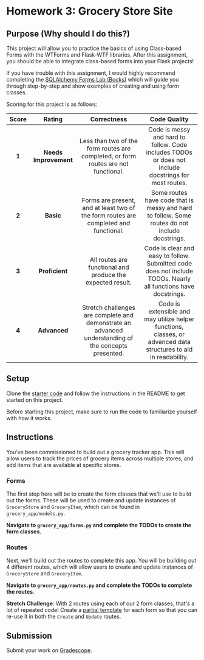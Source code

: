 # Homework 3: Grocery Store Site

## Purpose (Why should I do this?)

This project will allow you to practice the basics of using Class-based Forms with the WTForms and Flask-WTF libraries. After this assignment, you should be able to integrate class-based forms into your Flask projects!

If you have trouble with this assignment, I would highly recommend completing the [SQLAlchemy Forms Lab (Books)](https://github.com/Make-School-Labs/BEW-1.2-Forms-Lab) which will guide you through step-by-step and show examples of creating and using form classes.

Scoring for this project is as follows:

| Score | Rating | Correctness | Code Quality |
| :---: | :----: | :---------: | :----------: |
| **1** | **Needs Improvement** | Less than two of the form routes are completed, or form routes are not functional. | Code is messy and hard to follow. Code includes TODOs or does not include docstrings for most routes. |
| **2** | **Basic** | Forms are present, and at least two of the form routes are completed and functional. | Some routes have code that is messy and hard to follow. Some routes do not include docstrings. |
| **3** | **Proficient** | All routes are functional and produce the expected result. | Code is clear and easy to follow. Submitted code does not include TODOs. Nearly all functions have docstrings. |
| **4** | **Advanced** | Stretch challenges are complete and demonstrate an advanced understanding of the concepts presented. | Code is extensible and may utilize helper functions, classes, or advanced data structures to aid in readability. |

## Setup

Clone the [starter code](https://github.com/Make-School-Labs/BEW-1.2-Forms-Homework) and follow the instructions in the README to get started on this project.

Before starting this project, make sure to run the code to familiarize yourself with how it works.

## Instructions

You've been commissioned to build out a grocery tracker app. This will allow users to track the prices of grocery items across multiple stores, and add items that are available at specific stores.

### Forms

The first step here will be to create the form classes that we'll use to build out the forms. These will be used to create and update instances of `GroceryStore` and `GroceryItem`, which can be found in `grocery_app/models.py`.

**Navigate to `grocery_app/forms.py` and complete the TODOs to create the form classes.**

### Routes

Next, we'll build out the routes to complete this app. You will be building out 4 different routes, which will allow users to create and update instances of `GroceryStore` and `GroceryItem`.

**Navigate to `grocery_app/routes.py` and complete the TODOs to complete the routes.**

**Stretch Challenge**: With 2 routes using each of our 2 form classes, that's a lot of repeated code! Create a [partial template](https://jinja.palletsprojects.com/en/2.11.x/templates/#include) for each form so that you can re-use it in both the `Create` and `Update` routes.

## Submission

Submit your work on [Gradescope](https://gradescope.com).

